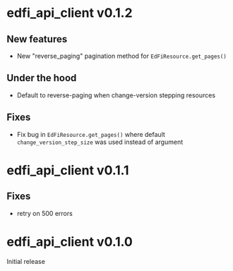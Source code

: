 # edfi_api_client v0.1.2
## New features
- New "reverse_paging" pagination method for `EdFiResource.get_pages()`

## Under the hood
- Default to reverse-paging when change-version stepping resources

## Fixes
- Fix bug in `EdFiResource.get_pages()` where default `change_version_step_size` was used instead of argument

# edfi_api_client v0.1.1
## Fixes
- retry on 500 errors

# edfi_api_client v0.1.0
Initial release
